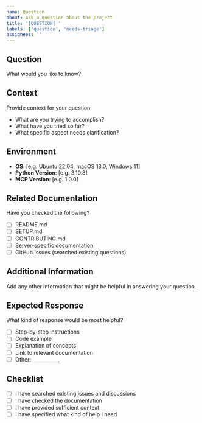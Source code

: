 ```yaml
---
name: Question
about: Ask a question about the project
title: '[QUESTION] '
labels: ['question', 'needs-triage']
assignees: ''
---
```


## Question
What would you like to know?

## Context
Provide context for your question:
- What are you trying to accomplish?
- What have you tried so far?
- What specific aspect needs clarification?

## Environment
- **OS**: [e.g. Ubuntu 22.04, macOS 13.0, Windows 11]
- **Python Version**: [e.g. 3.10.8]
- **MCP Version**: [e.g. 1.0.0]

## Related Documentation
Have you checked the following?
- [ ] README.md
- [ ] SETUP.md
- [ ] CONTRIBUTING.md
- [ ] Server-specific documentation
- [ ] GitHub Issues (searched existing questions)

## Additional Information
Add any other information that might be helpful in answering your question.

## Expected Response
What kind of response would be most helpful?
- [ ] Step-by-step instructions
- [ ] Code example
- [ ] Explanation of concepts
- [ ] Link to relevant documentation
- [ ] Other: ___________

## Checklist
- [ ] I have searched existing issues and discussions
- [ ] I have checked the documentation
- [ ] I have provided sufficient context
- [ ] I have specified what kind of help I need
